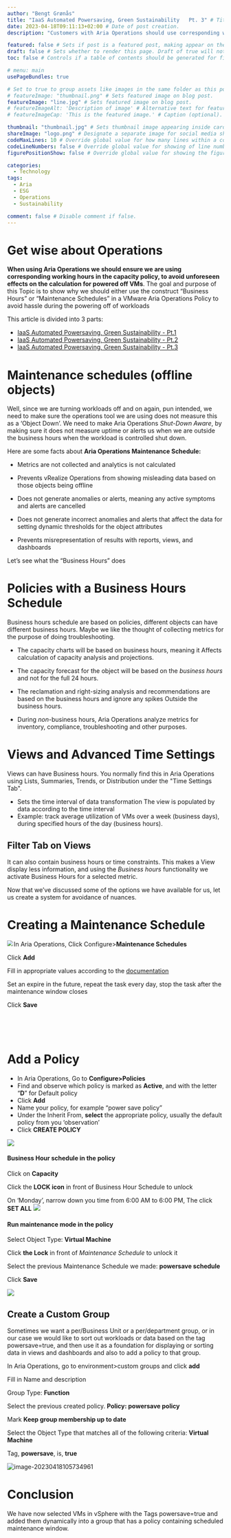 ```yaml
---
author: "Bengt Grønås"
title: "IaaS Automated Powersaving, Green Sustainability   Pt. 3" # Title of the blog post.
date: 2023-04-18T09:11:13+02:00 # Date of post creation.
description: "Customers with Aria Operations should use corresponding working hours in the capacity policy, otherwise the powered off VMs could have unforeseen effects on the calculation" # Description used for search engine.

featured: false # Sets if post is a featured post, making appear on the home page side bar.
draft: false # Sets whether to render this page. Draft of true will not be rendered.
toc: false # Controls if a table of contents should be generated for first-level links automatically.

# menu: main
usePageBundles: true 

# Set to true to group assets like images in the same folder as this post.
# featureImage: "thumbnail.png" # Sets featured image on blog post.
featureImage: "line.jpg" # Sets featured image on blog post.
# featureImageAlt: 'Description of image' # Alternative text for featured image.
# featureImageCap: 'This is the featured image.' # Caption (optional).

thumbnail: "thumbnail.jpg" # Sets thumbnail image appearing inside card on homepage.
shareImage: "logo.png" # Designate a separate image for social media sharing.
codeMaxLines: 10 # Override global value for how many lines within a code block before auto-collapsing.
codeLineNumbers: false # Override global value for showing of line numbers within code block.
figurePositionShow: false # Override global value for showing the figure label.

categories:
  - Technology
tags:
  - Aria
  - ESG
  - Operations
  - Sustainability

comment: false # Disable comment if false.
---
```


# **Get wise about Operations**

**When using Aria Operations we should ensure we are using corresponding working hours in the capacity policy, to avoid unforeseen effects on the calculation for powered off VMs**. The goal and purpose of this Topic is to show why we should either use the construct “Business Hours” or “Maintenance Schedules” in a VMware Aria Operations Policy to avoid hassle during the powering off of workloads

This article is divided into 3 parts:

- [IaaS Automated Powersaving, Green Sustainability - Pt.1](https://bengt.no/post/2023-03-27/)
- [IaaS Automated Powersaving, Green Sustainability - Pt.2](https://bengt.no/post/2023-04-16/)
- [IaaS Automated Powersaving, Green Sustainability - Pt.3](https://bengt.no/post/2023-04-18/)

# Maintenance schedules (offline objects)

Well, since we are turning workloads off and on again, pun intended, we need to make sure the operations tool we are using does not measure this as a ‘Object Down’. We need to make Aria Operations *Shut-Down Aware*, by making sure it does not measure uptime or alerts us when we are outside the business hours when the workload is controlled shut down.



Here are some facts about **Aria Operations Maintenance Schedule:**

- Metrics are not collected and analytics is not calculated

- Prevents vRealize Operations from showing misleading data based on those objects being offline 

- Does not generate anomalies or alerts, meaning any active symptoms and alerts are cancelled

- Does not generate incorrect anomalies and alerts that affect the data for setting dynamic thresholds for the object attributes

- Prevents misrepresentation of results with reports, views, and dashboards



Let’s see what the “Business Hours” does



# Policies with a Business Hours Schedule

Business hours schedule are based on policies, different objects can have different business hours. Maybe we like the thought of collecting metrics for the purpose of doing troubleshooting. 



- The capacity charts will be based on business hours, meaning it Affects calculation of capacity analysis and projections. 
- The capacity forecast for the object will be based on the *business hours* and not for the full 24 hours. 
- The reclamation and right-sizing analysis and recommendations are based on the business hours and ignore any spikes Outside the business hours.

- During *non*-business hours, Aria Operations analyze metrics for inventory, compliance, troubleshooting and other purposes. 



# Views and Advanced Time Settings

Views can have Business hours. You normally find this in Aria Operations using Lists, Summaries, Trends, or Distribution under the "Time Settings Tab". 



- Sets the time interval of data transformation
  The view is populated by data according to the time interval 
- Example: track average utilization of VMs over a week (business days), during specified hours of the day (business hours).



## Filter Tab on Views

It can also contain business hours or time constraints. This makes a View display less information, and using the *Business hours* functionality we activate Business Hours for a selected metric.



Now that we’ve discussed some of the options we have available for us, let us create a system for avoidance of nuances.

# **Creating a Maintenance Schedule**

<img src="./images/index/image-20230418102715342.png" align="left" style="zoom:80%;" />



In Aria Operations, Click Configure>**Maintenance Schedules**

Click **Add**

Fill in appropriate values according to the [documentation](https://docs.vmware.com/en/vRealize-Operations/8.10/com.vmware.vcom.core.doc/GUID-D1454A8F-6BB0-45EF-BB93-D41045C8AB30.html)

Set an expire in the future, repeat the task every day, stop the task after the maintenance window closes

Click **Save**

 



 

# Add a Policy

- In Aria Operations, Go to **Configure>Policies**
- Find and observe which policy is marked as **Active**, and with the letter “**D**” for Default policy
- Click **Add**
- Name your policy, for example “power save policy”
- Under the Inherit From, **select** the appropriate policy, usually the default policy from you ‘observation’ 
- Click **CREATE POLICY**

<img src="./images/index/image-20230418104054891.png"/>

#### Business Hour schedule in the policy

Click on **Capacity**

Click the **LOCK icon** in front of Business Hour Schedule to unlock

On ‘Monday’, narrow down you time from 6:00 AM to 6:00 PM, The click **SET ALL**
<img src="./images/index/image-20230418101224978.png"/>



#### Run maintenance mode in the policy

Select Object Type: **Virtual Machine**

Click **the Lock** in front of *Maintenance Schedule* to unlock it

Select the previous Maintenance Schedule we made: **powersave schedule**

Click **Save**

<img src="./images/index/image-20230418104651450.png"/>

## Create a Custom Group

Sometimes we want a per/Business Unit or a per/department group, or in our case we would like to sort out workloads or data based on the tag powersave=true, and then use it as a foundation for displaying or sorting data in views and dashboards and also to add a policy to that group.

In Aria Operations, go to environment>custom groups and click **add**

Fill in Name and description

Group Type: **Function**

Select the previous created policy.  **Policy: powersave policy**

Mark **Keep group membership up to date**

Select the Object Type that matches all of the following criteria: **Virtual Machine**

Tag, **powersave**, is, **true**



![image-20230418105734961](./images/index/image-20230418105734961.png)



# Conclusion

We have now selected VMs in vSphere with the Tags powersave=true and added them dynamically into a group that has a policy containing scheduled maintenance window. 

















